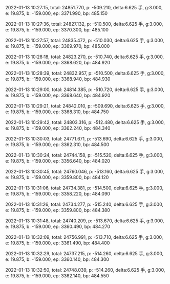 2022-01-13 10:27:15, total: 24851.770, p: -509.210, delta:6.625 手, g:3.000, e: 19.875, b: -159.000, ep: 3371.990, bp: 485.150

2022-01-13 10:27:36, total: 24827.132, p: -510.500, delta:6.625 手, g:3.000, e: 19.875, b: -159.000, ep: 3370.300, bp: 485.100

2022-01-13 10:27:57, total: 24835.472, p: -510.030, delta:6.625 手, g:3.000, e: 19.875, b: -159.000, ep: 3369.970, bp: 485.000

2022-01-13 10:28:18, total: 24823.270, p: -510.740, delta:6.625 手, g:3.000, e: 19.875, b: -159.000, ep: 3368.620, bp: 484.920

2022-01-13 10:28:39, total: 24832.957, p: -510.500, delta:6.625 手, g:3.000, e: 19.875, b: -159.000, ep: 3368.940, bp: 484.930

2022-01-13 10:29:00, total: 24814.385, p: -510.720, delta:6.625 手, g:3.000, e: 19.875, b: -159.000, ep: 3368.640, bp: 484.920

2022-01-13 10:29:21, total: 24842.010, p: -509.690, delta:6.625 手, g:3.000, e: 19.875, b: -159.000, ep: 3368.310, bp: 484.750

2022-01-13 10:29:42, total: 24803.316, p: -512.480, delta:6.625 手, g:3.000, e: 19.875, b: -159.000, ep: 3362.240, bp: 484.340

2022-01-13 10:30:03, total: 24771.671, p: -513.690, delta:6.625 手, g:3.000, e: 19.875, b: -159.000, ep: 3362.310, bp: 484.500

2022-01-13 10:30:24, total: 24744.158, p: -515.520, delta:6.625 手, g:3.000, e: 19.875, b: -159.000, ep: 3356.640, bp: 484.020

2022-01-13 10:30:45, total: 24760.046, p: -513.160, delta:6.625 手, g:3.000, e: 19.875, b: -159.000, ep: 3359.800, bp: 484.120

2022-01-13 10:31:06, total: 24734.381, p: -514.500, delta:6.625 手, g:3.000, e: 19.875, b: -159.000, ep: 3358.220, bp: 484.090

2022-01-13 10:31:26, total: 24734.277, p: -515.240, delta:6.625 手, g:3.000, e: 19.875, b: -159.000, ep: 3359.800, bp: 484.380

2022-01-13 10:31:48, total: 24740.209, p: -513.670, delta:6.625 手, g:3.000, e: 19.875, b: -159.000, ep: 3360.490, bp: 484.270

2022-01-13 10:32:09, total: 24756.991, p: -513.710, delta:6.625 手, g:3.000, e: 19.875, b: -159.000, ep: 3361.490, bp: 484.400

2022-01-13 10:32:29, total: 24737.215, p: -514.260, delta:6.625 手, g:3.000, e: 19.875, b: -159.000, ep: 3360.140, bp: 484.300

2022-01-13 10:32:50, total: 24748.039, p: -514.260, delta:6.625 手, g:3.000, e: 19.875, b: -159.000, ep: 3362.140, bp: 484.550